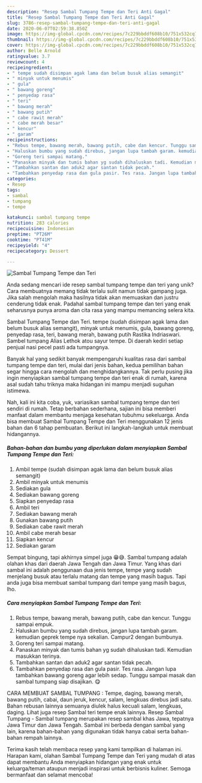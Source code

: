 ```yaml
---
description: "Resep Sambal Tumpang Tempe dan Teri Anti Gagal"
title: "Resep Sambal Tumpang Tempe dan Teri Anti Gagal"
slug: 3786-resep-sambal-tumpang-tempe-dan-teri-anti-gagal
date: 2020-06-07T02:59:38.850Z
image: https://img-global.cpcdn.com/recipes/7c229bbddf608b10/751x532cq70/sambal-tumpang-tempe-dan-teri-foto-resep-utama.jpg
thumbnail: https://img-global.cpcdn.com/recipes/7c229bbddf608b10/751x532cq70/sambal-tumpang-tempe-dan-teri-foto-resep-utama.jpg
cover: https://img-global.cpcdn.com/recipes/7c229bbddf608b10/751x532cq70/sambal-tumpang-tempe-dan-teri-foto-resep-utama.jpg
author: Belle Arnold
ratingvalue: 3.7
reviewcount: 4
recipeingredient:
- " tempe sudah disimpan agak lama dan belum busuk alias semangit"
- " minyak untuk menumis"
- " gula"
- " bawang goreng"
- " penyedap rasa"
- " teri"
- " bawang merah"
- " bawang putih"
- " cabe rawit merah"
- " cabe merah besar"
- " kencur"
- " garam"
recipeinstructions:
- "Rebus tempe, bawang merah, bawang putih, cabe dan kencur. Tunggu sampai empuk."
- "Haluskan bumbu yang sudah direbus, jangan lupa tambah garam. kemudian geprek tempe nya sekalian. Campur2 dengan bumbunya."
- "Goreng teri sampai matang."
- "Panaskan minyak dan tumis bahan yg sudah dihaluskan tadi. Kemudian masukkan terinya."
- "Tambahkan santan dan aduk2 agar santan tidak pecah."
- "Tambahkan penyedap rasa dan gula pasir. Tes rasa. Jangan lupa tambahkan bawang goreng agar lebih sedap. Tunggu sampai masak dan sambal tumpang siap disajikan. 😋"
categories:
- Resep
tags:
- sambal
- tumpang
- tempe

katakunci: sambal tumpang tempe 
nutrition: 283 calories
recipecuisine: Indonesian
preptime: "PT26M"
cooktime: "PT41M"
recipeyield: "4"
recipecategory: Dessert

---
```



![Sambal Tumpang Tempe dan Teri](https://img-global.cpcdn.com/recipes/7c229bbddf608b10/751x532cq70/sambal-tumpang-tempe-dan-teri-foto-resep-utama.jpg)

Anda sedang mencari ide resep sambal tumpang tempe dan teri yang unik? Cara membuatnya memang tidak terlalu sulit namun tidak gampang juga. Jika salah mengolah maka hasilnya tidak akan memuaskan dan justru cenderung tidak enak. Padahal sambal tumpang tempe dan teri yang enak seharusnya punya aroma dan cita rasa yang mampu memancing selera kita.

Sambal Tumpang Tempe dan Teri. tempe (sudah disimpan agak lama dan belum busuk alias semangit), minyak untuk menumis, gula, bawang goreng, penyedap rasa, teri, bawang merah, bawang putih Rastika Indriaswari. Sambel tumpang Alias Lethok atou sayur tempe. Di daerah kediri setiap penjual nasi pecel pasti ada tumpangnya.

Banyak hal yang sedikit banyak mempengaruhi kualitas rasa dari sambal tumpang tempe dan teri, mulai dari jenis bahan, kedua pemilihan bahan segar hingga cara mengolah dan menghidangkannya. Tak perlu pusing jika ingin menyiapkan sambal tumpang tempe dan teri enak di rumah, karena asal sudah tahu triknya maka hidangan ini mampu menjadi suguhan istimewa.


Nah, kali ini kita coba, yuk, variasikan sambal tumpang tempe dan teri sendiri di rumah. Tetap berbahan sederhana, sajian ini bisa memberi manfaat dalam membantu menjaga kesehatan tubuhmu sekeluarga. Anda bisa membuat Sambal Tumpang Tempe dan Teri menggunakan 12 jenis bahan dan 6 tahap pembuatan. Berikut ini langkah-langkah untuk membuat hidangannya.

<!--inarticleads1-->

##### Bahan-bahan dan bumbu yang diperlukan dalam menyiapkan Sambal Tumpang Tempe dan Teri:

1. Ambil  tempe (sudah disimpan agak lama dan belum busuk alias semangit)
1. Ambil  minyak untuk menumis
1. Sediakan  gula
1. Sediakan  bawang goreng
1. Siapkan  penyedap rasa
1. Ambil  teri
1. Sediakan  bawang merah
1. Gunakan  bawang putih
1. Sediakan  cabe rawit merah
1. Ambil  cabe merah besar
1. Siapkan  kencur
1. Sediakan  garam


Sempat bingung, tapi akhirnya simpel juga 😁😅. Sambal tumpang adalah olahan khas dari daerah Jawa Tengah dan Jawa Timur. Yang khas dari sambal ini adalah penggunaan dua jenis tempe, tempe yang sudah menjelang busuk atau terlalu matang dan tempe yang masih bagus. Tapi anda juga bisa membuat sambal tumpang dari tempe yang masih bagus, lho. 

<!--inarticleads2-->

##### Cara menyiapkan Sambal Tumpang Tempe dan Teri:

1. Rebus tempe, bawang merah, bawang putih, cabe dan kencur. Tunggu sampai empuk.
1. Haluskan bumbu yang sudah direbus, jangan lupa tambah garam. kemudian geprek tempe nya sekalian. Campur2 dengan bumbunya.
1. Goreng teri sampai matang.
1. Panaskan minyak dan tumis bahan yg sudah dihaluskan tadi. Kemudian masukkan terinya.
1. Tambahkan santan dan aduk2 agar santan tidak pecah.
1. Tambahkan penyedap rasa dan gula pasir. Tes rasa. Jangan lupa tambahkan bawang goreng agar lebih sedap. Tunggu sampai masak dan sambal tumpang siap disajikan. 😋


CARA MEMBUAT SAMBAL TUMPANG : Tempe, daging, bawang merah, bawang putih, cabai, daun jeruk, kencur, salam, lengkuas direbus jadi satu. Bahan rebusan lainnya semuanya diulek halus kecuali salam, lengkuas, daging. Lihat juga resep Sambal teri tempe enak lainnya. Resep Sambal Tumpang - Sambal tumpang merupakan resep sambal khas Jawa, tepatnya Jawa Timur dan Jawa Tengah. Sambal ini berbeda dengan sambal yang lain, karena bahan-bahan yang digunakan tidak hanya cabai serta bahan-bahan rempah lainnya. 

Terima kasih telah membaca resep yang kami tampilkan di halaman ini. Harapan kami, olahan Sambal Tumpang Tempe dan Teri yang mudah di atas dapat membantu Anda menyiapkan hidangan yang enak untuk keluarga/teman ataupun menjadi inspirasi untuk berbisnis kuliner. Semoga bermanfaat dan selamat mencoba!
